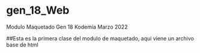 # gen_18_Web
Modulo Maquetado Gen 18 Kodemia Marzo 2022

##Esta es la primera clase del modulo de maquetado, aqui viene un archivo base de html

